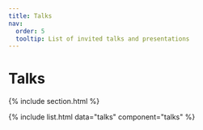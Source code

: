 ```yaml
---
title: Talks
nav:
  order: 5
  tooltip: List of invited talks and presentations
---
```



# Talks

{% include section.html %}

{% include list.html data="talks" component="talks" %}
